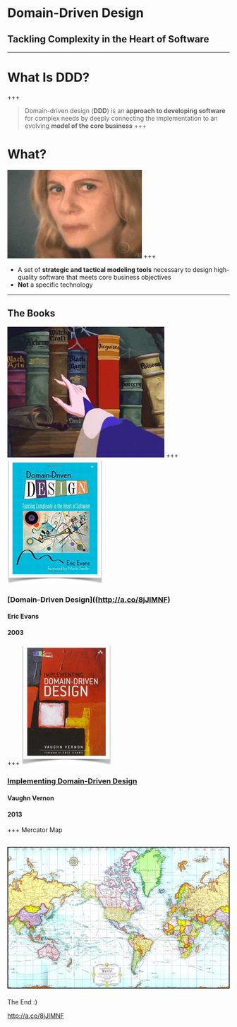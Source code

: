 # Domain-Driven Design
## Tackling Complexity in the Heart of Software
---
# What Is DDD? 
+++
> Domain-driven design (__DDD__) is an __approach to developing software__ for complex needs by deeply connecting the implementation to an evolving __model of the core business__ 
+++
# What?
![confused](assets/confused.gif)
+++
* A set of __strategic and tactical modeling tools__ necessary to design high-quality software that meets core business objectives
* __Not__ a specific technology
---
## The Books
![](assets/books.gif)
+++
![ddd book](assets/ddd_book.png)
### [Domain-Driven Design]((http://a.co/8jJlMNF)
#### Eric Evans
#### 2003
+++
[![idd book](assets/iddd_book.png)](http://a.co/dNl1Mxg)
### [Implementing Domain-Driven Design]((http://a.co/8jJlMNF))
#### Vaughn Vernon
#### 2013
+++
Mercator Map

![Mercator Map](assets/mercator_map.jpg)
---

The End :)

http://a.co/8jJlMNF